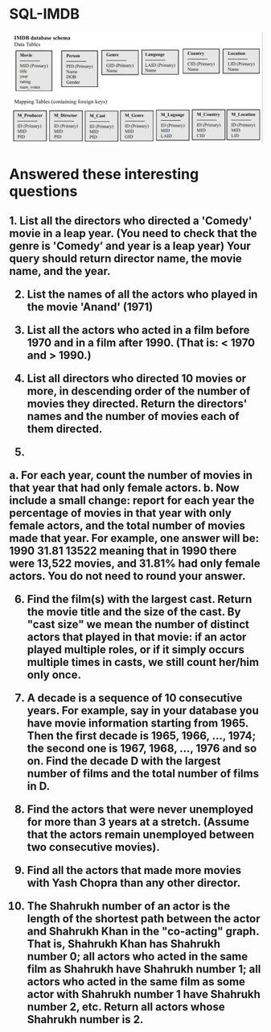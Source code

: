 # SQL-IMDB


![](images/db_schema.jpeg)


<h1>Answered these interesting questions</h1>

<h2>
  1. List all the directors who directed a 'Comedy' movie in a leap year. (You need to check that
the genre is 'Comedy’ and year is a leap year) Your query should return director name, the
movie name, and the year.
  
2. List the names of all the actors who played in the movie 'Anand' (1971)
  
3. List all the actors who acted in a film before 1970 and in a film after 1990. (That is: < 1970
and > 1990.)
  
4. List all directors who directed 10 movies or more, in descending order of the number of
movies they directed. Return the directors' names and the number of movies each of them
directed.
  
5.
a. For each year, count the number of movies in that year that had only female actors.
b. Now include a small change: report for each year the percentage of movies in that
year with only female actors, and the total number of movies made that year. For
example, one answer will be: 1990 31.81 13522 meaning that in 1990 there were
13,522 movies, and 31.81% had only female actors. You do not need to round your
answer.

6. Find the film(s) with the largest cast. Return the movie title and the size of the cast. By "cast
size" we mean the number of distinct actors that played in that movie: if an actor played
multiple roles, or if it simply occurs multiple times in casts, we still count her/him only
once.
7. A decade is a sequence of 10 consecutive years. For example, say in your database you have
movie information starting from 1965. Then the first decade is 1965, 1966, ..., 1974; the
second one is 1967, 1968, ..., 1976 and so on. Find the decade D with the largest number of
films and the total number of films in D.
8. Find the actors that were never unemployed for more than 3 years at a stretch. (Assume
that the actors remain unemployed between two consecutive movies).

9. Find all the actors that made more movies with Yash Chopra than any other director.

10. The Shahrukh number of an actor is the length of the shortest path between the actor and
Shahrukh Khan in the "co-acting" graph. That is, Shahrukh Khan has Shahrukh number 0; all
actors who acted in the same film as Shahrukh have Shahrukh number 1; all actors who
acted in the same film as some actor with Shahrukh number 1 have Shahrukh number 2, etc.
Return all actors whose Shahrukh number is 2.
  </h2>
  
